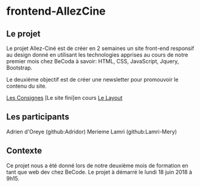 # frontend-AllezCine

## Le projet

Le projet Allez-Ciné est de créer en 2 semaines un site front-end responsif au design donné en utilisant les technologies apprises au cours de notre premier mois chez BeCoda à savoir: HTML, CSS, JavaScript, Jquery, Bootstrap.

Le deuxième objectif est de créer une newsletter pour promouvoir le contenu du site.

[Les Consignes](https://github.com/becodeorg/Johnson2/tree/master/projets/AllezCine)
[Le site fini]en cours
[Le Layout](https://github.com/becodeorg/Johnson2/blob/master/projets/AllezCine/layout-one-v2.jpg)

## Les participants

  Adrien d'Oreye (github:Adridor)
  Merieme Lamri (github:Lamri-Mery)
  
## Contexte
  Ce projet nous a été donné lors de notre deuxième mois de formation en tant que web dev chez BeCode.
  Le projet à démarré le lundi 18 juin 2018 à 9h15.
